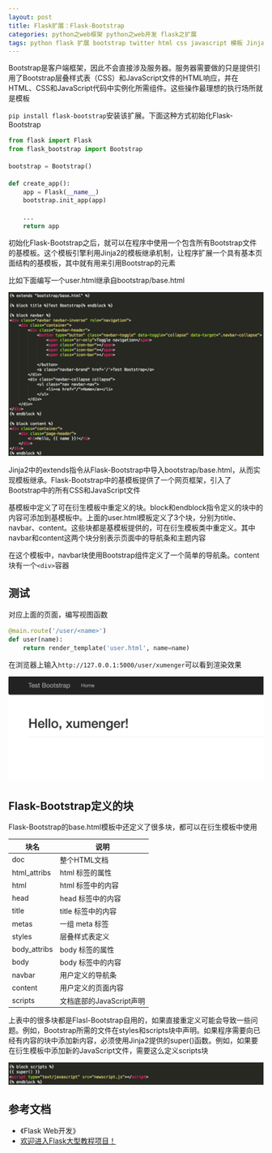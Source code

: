 ```yaml
---
layout: post
title: Flask扩展：Flask-Bootstrap
categories: python之web框架 python之web开发 flask之扩展 
tags: python flask 扩展 bootstrap twitter html css javascript 模板 Jinja2 继承 
---
```


Bootstrap是客户端框架，因此不会直接涉及服务器。服务器需要做的只是提供引用了Bootstrap层叠样式表（CSS）和JavaScript文件的HTML响应，并在HTML、CSS和JavaScript代码中实例化所需组件。这些操作最理想的执行场所就是模板

`pip install flask-bootstrap`安装该扩展。下面这种方式初始化Flask-Bootstrap

```python
from flask import Flask
from flask_bootstrap import Bootstrap

bootstrap = Bootstrap()

def create_app():
    app = Flask(__name__)
    bootstrap.init_app(app)

    ...
    return app
```

初始化Flask-Bootstrap之后，就可以在程序中使用一个包含所有Bootstrap文件的基模板。这个模板引擎利用Jinja2的模板继承机制，让程序扩展一个具有基本页面结构的基模板，其中就有用来引用Bootstrap的元素

比如下面编写一个user.html继承自bootstrap/base.html

![image](../media/image/2018-03-18/01-01.png)

Jinja2中的extends指令从Flask-Bootstrap中导入bootstrap/base.html，从而实现模板继承。Flask-Bootstrap中的基模板提供了一个网页框架，引入了Bootstrap中的所有CSS和JavaScript文件

基模板中定义了可在衍生模板中重定义的块。block和endblock指令定义的块中的内容可添加到基模板中。上面的user.html模板定义了3个块，分别为title、navbar、content。这些块都是基模板提供的，可在衍生模板类中重定义。其中navbar和content这两个块分别表示页面中的导航条和主题内容

在这个模板中，navbar块使用Bootstrap组件定义了一个简单的导航条。content块有一个`<div>`容器

## 测试

对应上面的页面，编写视图函数

```python
@main.route('/user/<name>')
def user(name):
    return render_template('user.html', name=name)
```

在浏览器上输入`http://127.0.0.1:5000/user/xumenger`可以看到渲染效果

![image](../media/image/2018-03-18/01-02.png)

## Flask-Bootstrap定义的块

Flask-Bootstrap的base.html模板中还定义了很多块，都可以在衍生模板中使用

块名            | 说明
---------------|------------------
doc            | 整个HTML文档
html\_attribs  | html 标签的属性
html           | html 标签中的内容
head           | head 标签中的内容
title          | title 标签中的内容
metas          | 一组 meta 标签
styles         | 层叠样式表定义
body\_attribs  | body 标签的属性
body           | body 标签中的内容
navbar         | 用户定义的导航条
content        | 用户定义的页面内容
scripts        | 文档底部的JavaScript声明

上表中的很多块都是Flasl-Bootstrap自用的，如果直接重定义可能会导致一些问题。例如，Bootstrap所需的文件在styles和scripts块中声明。如果程序需要向已经有内容的块中添加新内容，必须使用Jinja2提供的super()函数。例如，如果要在衍生模板中添加新的JavaScript文件，需要这么定义scripts块

![image](../media/image/2018-03-18/01-03.png)

## 参考文档

* 《Flask Web开发》
* [欢迎进入Flask大型教程项目！](http://www.pythondoc.com/flask-mega-tutorial/index.html)
